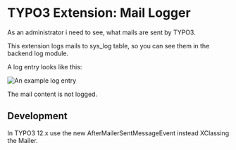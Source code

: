 # TYPO3 Extension: Mail Logger

As an administrator i need to see, what mails are sent by TYPO3.

This extension logs mails to sys_log table, so you can see them in the backend log module.

A log entry looks like this:

![An example log entry](https://user-images.githubusercontent.com/4953689/193420212-0b738f75-53cd-4fc2-88cd-538959285c3b.png)

The mail content is not logged.

## Development

In TYPO3 12.x use the new AfterMailerSentMessageEvent instead XClassing the Mailer.